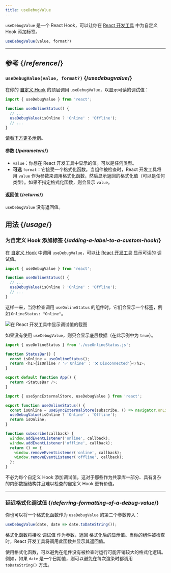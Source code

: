 ```yaml
---
title: useDebugValue
---
```


<Intro>

`useDebugValue` 是一个 React Hook，可以让你在 [React 开发工具](/learn/react-developer-tools) 中为自定义 Hook 添加标签。

```js
useDebugValue(value, format?)
```

</Intro>

<InlineToc />

---

## 参考 {/*reference*/}

### `useDebugValue(value, format?)` {/*usedebugvalue*/}

在你的 [自定义 Hook](/learn/reusing-logic-with-custom-hooks) 的顶层调用 `useDebugValue`，以显示可读的调试值：

```js
import { useDebugValue } from 'react';

function useOnlineStatus() {
  // ...
  useDebugValue(isOnline ? 'Online' : 'Offline');
  // ...
}
```

[请看下方更多示例](#usage)。

#### 参数 {/*parameters*/}

* `value`：你想在 React 开发工具中显示的值。可以是任何类型。
* **可选** `format`：它接受一个格式化函数。当组件被检查时，React 开发工具将用 `value` 作为参数来调用格式化函数，然后显示返回的格式化值（可以是任何类型）。如果不指定格式化函数，则会显示 `value`。

#### 返回值 {/*returns*/}

`useDebugValue` 没有返回值。

## 用法 {/*usage*/}

### 为自定义 Hook 添加标签 {/*adding-a-label-to-a-custom-hook*/}

在 [自定义 Hook](/learn/reusing-logic-with-custom-hooks) 中调用 `useDebugValue`，可以让 [React 开发工具](/learn/react-developer-tools) 显示可读的 <CodeStep step={1}>调试值</CodeStep>。

```js [[1, 5, "isOnline ? 'Online' : 'Offline'"]]
import { useDebugValue } from 'react';

function useOnlineStatus() {
  // ...
  useDebugValue(isOnline ? 'Online' : 'Offline');
  // ...
}
```

这样一来，当你检查调用 `useOnlineStatus` 的组件时，它们会显示一个标签，例如 `OnlineStatus: "Online"`。

![在 React 开发工具中显示调试值的截图](/images/docs/react-devtools-usedebugvalue.png)

如果没有使用 `useDebugValue`，则只会显示底层数据（在此示例中为 `true`）。

<Sandpack>

```js
import { useOnlineStatus } from './useOnlineStatus.js';

function StatusBar() {
  const isOnline = useOnlineStatus();
  return <h1>{isOnline ? '✅ Online' : '❌ Disconnected'}</h1>;
}

export default function App() {
  return <StatusBar />;
}
```

```js useOnlineStatus.js active
import { useSyncExternalStore, useDebugValue } from 'react';

export function useOnlineStatus() {
  const isOnline = useSyncExternalStore(subscribe, () => navigator.onLine, () => true);
  useDebugValue(isOnline ? 'Online' : 'Offline');
  return isOnline;
}

function subscribe(callback) {
  window.addEventListener('online', callback);
  window.addEventListener('offline', callback);
  return () => {
    window.removeEventListener('online', callback);
    window.removeEventListener('offline', callback);
  };
}
```

</Sandpack>

<Note>

不必为每个自定义 Hook 添加调试值。这对于那些作为共享库一部分、具有复杂的内部数据结构并且难以检查的自定义 Hook 更有价值。

</Note>

---

### 延迟格式化调试值 {/*deferring-formatting-of-a-debug-value*/}

你也可以将一个格式化函数作为 `useDebugValue` 的第二个参数传入：

```js [[1, 1, "date", 18], [2, 1, "date.toDateString()"]]
useDebugValue(date, date => date.toDateString());
```

格式化函数将接收 <CodeStep step={1}>调试值</CodeStep> 作为参数，返回 <CodeStep step={2}>格式化后的显示值</CodeStep>。当你的组件被检查时，React 开发工具将调用此函数并显示其返回值。

使用格式化函数，可以避免在组件没有被检查时运行可能开销较大的格式化逻辑。例如，如果 `date` 是一个日期值，则可以避免在每次渲染时都调用 `toDateString()` 方法。
